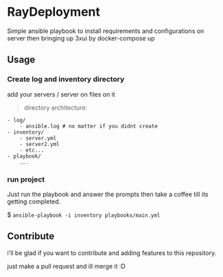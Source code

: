 # RayDeployment

Simple ansible playbook to install requirements and configurations on server
then bringing up 3xui by docker-compose up


## Usage

### Create log and inventory directory

add your servers / server on files on it

> directory architecture:

    - log/
        - ansible.log # no matter if you didnt create
    - inventory/
        - server.yml
        - server2.yml
        - etc...
    - playbook/
        ...
### run project

Just run the playbook and answer the prompts then take a coffee till its getting completed.

$ ``` ansible-playbook -i inventory playbooks/main.yml ```

## Contribute
i'll be glad if you want to contribute and adding features to this repository.

just make a pull request and ill merge it :D
